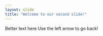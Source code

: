 ```yaml
---
layout: slide
title: "Welcome to our second slide!"
---
```

Better text here
Use the left arrow to go back!
